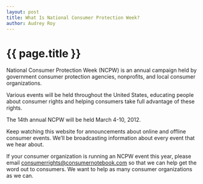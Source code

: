 ```yaml
---
layout: post
title: What Is National Consumer Protection Week?
author: Audrey Roy
---
```


{{ page.title }}
================

National Consumer Protection Week (NCPW) is an annual campaign held by government consumer protection agencies, nonprofits, and local consumer organizations.  

Various events will be held throughout the United States, educating people about consumer rights and helping consumers take full advantage of these rights.

The 14th annual NCPW will be held March 4-10, 2012.  

Keep watching this website for announcements about online and offline consumer events.  We’ll be broadcasting information about every event that we hear about.  

If your consumer organization is running an NCPW event this year, please email consumerrights@consumernotebook.com so that we can help get the word out to consumers.  We want to help as many consumer organizations as we can.